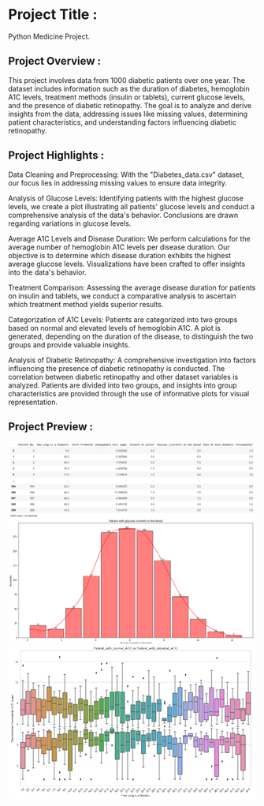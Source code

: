 # Project Title :
Python Medicine Project.

## Project Overview :
This project involves data from 1000 diabetic patients over one year. The dataset includes information such as the duration of diabetes, 
hemoglobin A1C levels, treatment methods (insulin or tablets), current glucose levels, and the presence of diabetic retinopathy. The goal is to analyze and derive insights from the data, 
addressing issues like missing values, determining patient characteristics, and understanding factors influencing diabetic retinopathy.

## Project Highlights :
Data Cleaning and Preprocessing: With the "Diabetes_data.csv" dataset, our focus lies in addressing missing values to ensure data integrity.

Analysis of Glucose Levels: Identifying patients with the highest glucose levels, we create a plot illustrating all patients' glucose levels and conduct a comprehensive analysis of the data's behavior. Conclusions are drawn regarding variations in glucose levels.

Average A1C Levels and Disease Duration: We perform calculations for the average number of hemoglobin A1C levels per disease duration. Our objective is to determine which disease duration exhibits the highest average glucose levels. Visualizations have been crafted to offer insights into the data's behavior.

Treatment Comparison: Assessing the average disease duration for patients on insulin and tablets, we conduct a comparative analysis to ascertain which treatment method yields superior results.

Categorization of A1C Levels: Patients are categorized into two groups based on normal and elevated levels of hemoglobin A1C. A plot is generated, depending on the duration of the disease, to distinguish the two groups and provide valuable insights.

Analysis of Diabetic Retinopathy: A comprehensive investigation into factors influencing the presence of diabetic retinopathy is conducted. The correlation between diabetic retinopathy and other dataset variables is analyzed. Patients are divided into two groups, and insights into group characteristics are provided through the use of informative plots for visual representation.

## Project Preview :

<img src="Images/Data-set.png">
<img src="Images/Patient with glucose in the blood.png">
<img src="Images/Patient with normal A1C vs Patient with elevated A1C.png">
